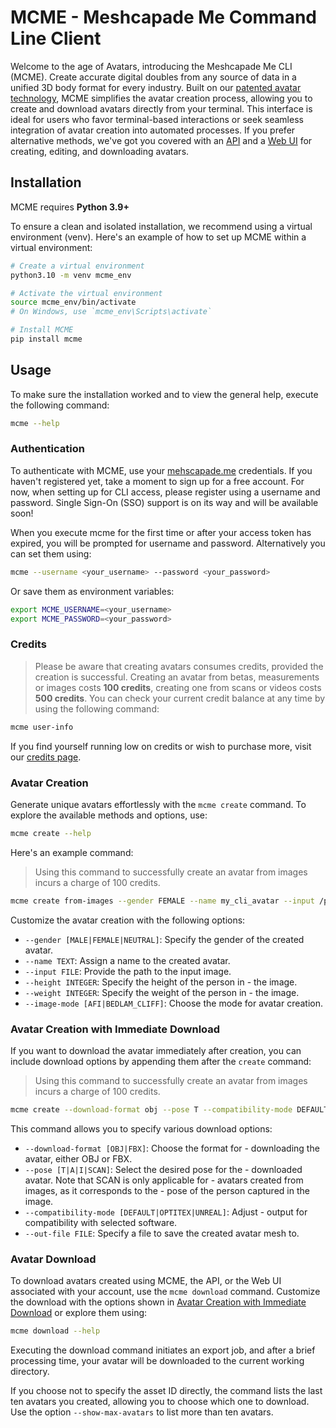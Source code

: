 # MCME - Meshcapade Me Command Line Client

Welcome to the age of Avatars, introducing the Meshcapade Me CLI (MCME). Create accurate digital doubles from any source of data in a unified 3D body format for every industry.
Built on our [patented avatar technology](https://meshcapade.com/SMPL), MCME simplifies the avatar creation process, allowing you to create and download avatars directly from your terminal. This interface is ideal for users who favor terminal-based interactions or seek seamless integration of avatar creation into automated processes. If you prefer alternative methods, we've got you covered with an [API](https://meshcapade.com/docs/api) and a [Web UI](https://me.meshcapade.com/vault) for creating, editing, and downloading avatars.

## Installation

MCME requires **Python 3.9+**

To ensure a clean and isolated installation, we recommend using a virtual environment (venv). Here's an example of how to set up MCME within a virtual environment:

```bash
# Create a virtual environment
python3.10 -m venv mcme_env

# Activate the virtual environment
source mcme_env/bin/activate  
# On Windows, use `mcme_env\Scripts\activate`

# Install MCME
pip install mcme
```

## Usage

To make sure the installation worked and to view the general help, execute the following command:

```bash
mcme --help
```

### Authentication
To authenticate with MCME, use your [mehscapade.me](https://me.meshcapade.com/vault) credentials. If you haven't registered yet, take a moment to sign up for a free account. For now, when setting up for CLI access, please register using a username and password. Single Sign-On (SSO) support is on its way and will be available soon!

When you execute mcme for the first time or after your access token has expired, you will be prompted for username and password. Alternatively you can set them using:
```bash
mcme --username <your_username> --password <your_password>
```
Or save them as environment variables:
```bash
export MCME_USERNAME=<your_username>
export MCME_PASSWORD=<your_password>
```

### Credits

> Please be aware that creating avatars consumes credits, provided the creation is successful. Creating an avatar from betas, measurements or images costs **100 credits**, creating one from scans or videos costs **500 credits**. You can check your current credit balance at any time by using the following command:

```bash
mcme user-info
```
If you find yourself running low on credits or wish to purchase more, visit our [credits page](https://me.meshcapade.com/credits).

### Avatar Creation

Generate unique avatars effortlessly with the `mcme create` command. To explore the available methods and options, use:
```bash
mcme create --help
```

Here's an example command:

> Using this command to successfully create an avatar from images incurs a charge of 100 credits.

```bash
mcme create from-images --gender FEMALE --name my_cli_avatar --input /path/to/image.jpg --height 165 --weight 60 --image-mode AFI
```

Customize the avatar creation with the following options:

- `--gender [MALE|FEMALE|NEUTRAL]`: Specify the gender of the created avatar.  
- `--name TEXT`: Assign a name to the created avatar.  
- `--input FILE`: Provide the path to the input image.  
- `--height INTEGER`: Specify the height of the person in - the image.  
- `--weight INTEGER`: Specify the weight of the person in - the image.  
- `--image-mode [AFI|BEDLAM_CLIFF]`: Choose the mode for avatar creation.

### Avatar Creation with Immediate Download

If you want to download the avatar immediately after creation, you can include download options by appending them after the `create` command:

> Using this command to successfully create an avatar from images incurs a charge of 100 credits.

```bash
mcme create --download-format obj --pose T --compatibility-mode DEFAULT --out-file /path/to/output/file.obj from-images ...
```

This command allows you to specify various download options:

- `--download-format [OBJ|FBX]`: Choose the format for - downloading the avatar, either OBJ or FBX.  
- `--pose [T|A|I|SCAN]`: Select the desired pose for the - downloaded avatar. Note that SCAN is only applicable for - avatars created from images, as it corresponds to the - pose of the person captured in the image.  
- `--compatibility-mode [DEFAULT|OPTITEX|UNREAL]`: Adjust - output for compatibility with selected software.  
- `--out-file FILE`: Specify a file to save the created avatar mesh to.

### Avatar Download

To download avatars created using MCME, the API, or the Web UI associated with your account, use the ```mcme download``` command. Customize the download with the options shown in [Avatar Creation with Immediate Download](#avatar-creation-with-immediate-download)
 or explore them using:
```bash
mcme download --help
```
Executing the download command initiates an export job, and after a brief processing time, your avatar will be downloaded to the current working directory. 

If you choose not to specify the asset ID directly, the command lists the last ten avatars you created, allowing you to choose which one to download. Use the option `--show-max-avatars` to list more than ten avatars.
